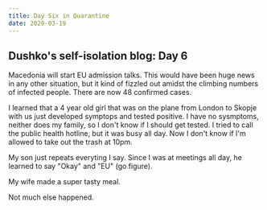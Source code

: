 ```yaml
---
title: Day Six in Quarantine
date: 2020-03-19
---
```


## Dushko's self-isolation blog: Day 6

Macedonia will start EU admission talks. This would have been huge news in any other situation, but it kind of fizzled out amidst the climbing numbers of infected people. There are now 48 confirmed cases.

I learned that a 4 year old girl that was on the plane from London to Skopje with us just developed symptops and tested positive. I have no sysmptoms, neither does my family, so I don't know if I should get tested. I tried to call the public health hotline, but it was busy all day. Now I don't know if I'm allowed to take out the trash at 10pm.

My son just repeats everyting I say. Since I was at meetings all day, he learned to say "Okay" and "EU" (go figure).

My wife made a super tasty meal.

Not much else happened.